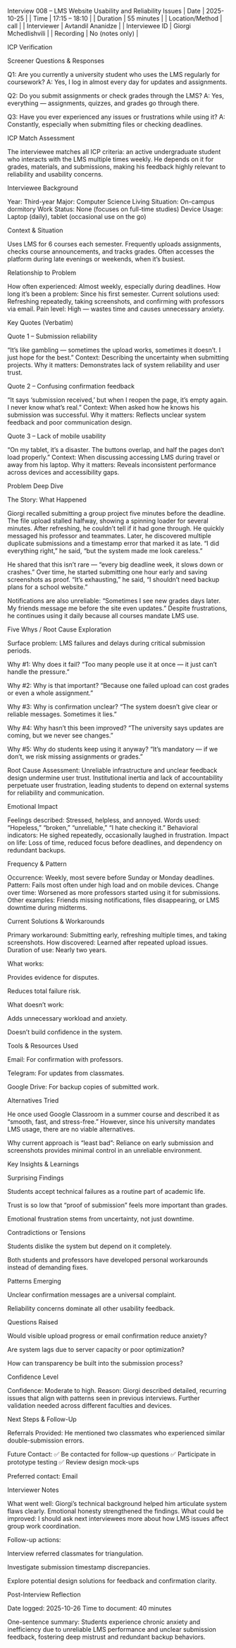 Interview 008 – LMS Website Usability and Reliability Issues
| Date | 2025-10-25 |
| Time | 17:15 – 18:10 |
| Duration | 55 minutes |
| Location/Method | call |
| Interviewer | Avtandil Ananidze |
| Interviewee ID | Giorgi Mchedlishvili |
| Recording | No (notes only) |

ICP Verification

Screener Questions & Responses

Q1: Are you currently a university student who uses the LMS regularly for coursework?
A: Yes, I log in almost every day for updates and assignments.

Q2: Do you submit assignments or check grades through the LMS?
A: Yes, everything — assignments, quizzes, and grades go through there.

Q3: Have you ever experienced any issues or frustrations while using it?
A: Constantly, especially when submitting files or checking deadlines.

ICP Match Assessment

The interviewee matches all ICP criteria: an active undergraduate student who interacts with the LMS multiple times weekly. He depends on it for grades, materials, and submissions, making his feedback highly relevant to reliability and usability concerns.

Interviewee Background

Year: Third-year
Major: Computer Science
Living Situation: On-campus dormitory
Work Status: None (focuses on full-time studies)
Device Usage: Laptop (daily), tablet (occasional use on the go)

Context & Situation

Uses LMS for 6 courses each semester.
Frequently uploads assignments, checks course announcements, and tracks grades.
Often accesses the platform during late evenings or weekends, when it’s busiest.

Relationship to Problem

How often experienced: Almost weekly, especially during deadlines.
How long it’s been a problem: Since his first semester.
Current solutions used: Refreshing repeatedly, taking screenshots, and confirming with professors via email.
Pain level: High — wastes time and causes unnecessary anxiety.

Key Quotes (Verbatim)

Quote 1 – Submission reliability

“It’s like gambling — sometimes the upload works, sometimes it doesn’t. I just hope for the best.”
Context: Describing the uncertainty when submitting projects.
Why it matters: Demonstrates lack of system reliability and user trust.

Quote 2 – Confusing confirmation feedback

“It says ‘submission received,’ but when I reopen the page, it’s empty again. I never know what’s real.”
Context: When asked how he knows his submission was successful.
Why it matters: Reflects unclear system feedback and poor communication design.

Quote 3 – Lack of mobile usability

“On my tablet, it’s a disaster. The buttons overlap, and half the pages don’t load properly.”
Context: When discussing accessing LMS during travel or away from his laptop.
Why it matters: Reveals inconsistent performance across devices and accessibility gaps.

Problem Deep Dive

The Story: What Happened

Giorgi recalled submitting a group project five minutes before the deadline. The file upload stalled halfway, showing a spinning loader for several minutes. After refreshing, he couldn’t tell if it had gone through. He quickly messaged his professor and teammates. Later, he discovered multiple duplicate submissions and a timestamp error that marked it as late. “I did everything right,” he said, “but the system made me look careless.”

He shared that this isn’t rare — “every big deadline week, it slows down or crashes.” Over time, he started submitting one hour early and saving screenshots as proof. “It’s exhausting,” he said, “I shouldn’t need backup plans for a school website.”

Notifications are also unreliable: “Sometimes I see new grades days later. My friends message me before the site even updates.” Despite frustrations, he continues using it daily because all courses mandate LMS use.

Five Whys / Root Cause Exploration

Surface problem: LMS failures and delays during critical submission periods.

Why #1: Why does it fail?
“Too many people use it at once — it just can’t handle the pressure.”

Why #2: Why is that important?
“Because one failed upload can cost grades or even a whole assignment.”

Why #3: Why is confirmation unclear?
“The system doesn’t give clear or reliable messages. Sometimes it lies.”

Why #4: Why hasn’t this been improved?
“The university says updates are coming, but we never see changes.”

Why #5: Why do students keep using it anyway?
“It’s mandatory — if we don’t, we risk missing assignments or grades.”

Root Cause Assessment:
Unreliable infrastructure and unclear feedback design undermine user trust. Institutional inertia and lack of accountability perpetuate user frustration, leading students to depend on external systems for reliability and communication.

Emotional Impact

Feelings described: Stressed, helpless, and annoyed.
Words used: “Hopeless,” “broken,” “unreliable,” “I hate checking it.”
Behavioral indicators: He sighed repeatedly, occasionally laughed in frustration.
Impact on life: Loss of time, reduced focus before deadlines, and dependency on redundant backups.

Frequency & Pattern

Occurrence: Weekly, most severe before Sunday or Monday deadlines.
Pattern: Fails most often under high load and on mobile devices.
Change over time: Worsened as more professors started using it for submissions.
Other examples: Friends missing notifications, files disappearing, or LMS downtime during midterms.

Current Solutions & Workarounds

Primary workaround: Submitting early, refreshing multiple times, and taking screenshots.
How discovered: Learned after repeated upload issues.
Duration of use: Nearly two years.

What works:

Provides evidence for disputes.

Reduces total failure risk.

What doesn’t work:

Adds unnecessary workload and anxiety.

Doesn’t build confidence in the system.

Tools & Resources Used

Email: For confirmation with professors.

Telegram: For updates from classmates.

Google Drive: For backup copies of submitted work.

Alternatives Tried

He once used Google Classroom in a summer course and described it as “smooth, fast, and stress-free.”
However, since his university mandates LMS usage, there are no viable alternatives.

Why current approach is “least bad”: Reliance on early submission and screenshots provides minimal control in an unreliable environment.

Key Insights & Learnings

Surprising Findings

Students accept technical failures as a routine part of academic life.

Trust is so low that “proof of submission” feels more important than grades.

Emotional frustration stems from uncertainty, not just downtime.

Contradictions or Tensions

Students dislike the system but depend on it completely.

Both students and professors have developed personal workarounds instead of demanding fixes.

Patterns Emerging

Unclear confirmation messages are a universal complaint.

Reliability concerns dominate all other usability feedback.

Questions Raised

Would visible upload progress or email confirmation reduce anxiety?

Are system lags due to server capacity or poor optimization?

How can transparency be built into the submission process?

Confidence Level

Confidence: Moderate to high.
Reason: Giorgi described detailed, recurring issues that align with patterns seen in previous interviews. Further validation needed across different faculties and devices.

Next Steps & Follow-Up

Referrals Provided:
He mentioned two classmates who experienced similar double-submission errors.

Future Contact:
✅ Be contacted for follow-up questions
✅ Participate in prototype testing
✅ Review design mock-ups

Preferred contact: Email

Interviewer Notes

What went well: Giorgi’s technical background helped him articulate system flaws clearly. Emotional honesty strengthened the findings.
What could be improved: I should ask next interviewees more about how LMS issues affect group work coordination.

Follow-up actions:

Interview referred classmates for triangulation.

Investigate submission timestamp discrepancies.

Explore potential design solutions for feedback and confirmation clarity.

Post-Interview Reflection

Date logged: 2025-10-26
Time to document: 40 minutes

One-sentence summary:
Students experience chronic anxiety and inefficiency due to unreliable LMS performance and unclear submission feedback, fostering deep mistrust and redundant backup behaviors.
